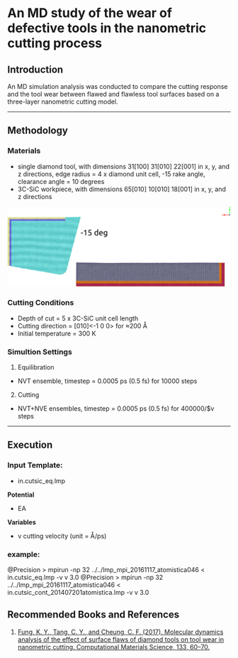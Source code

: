 An MD study of the wear of defective tools in the nanometric cutting process
================================================================================

## Introduction

An MD simulation analysis was conducted to compare the cutting response and the tool wear between flawed and flawless tool surfaces based on a three-layer nanometric cutting model.

---

## Methodology
 
### Materials
 - single diamond tool,	with dimensions 31[100] 31[010] 22[001] in x, y, and z directions, edge radius = 4 x diamond unit cell, -15 rake angle, clearance angle = 10 degrees
 - 3C-SiC workpiece,	with dimensions 65[010] 10[010] 18[001] in x, y, and z directions
 
 ![](front_view.png)
 
### Cutting Conditions
 - Depth of cut = 5 x 3C-SiC unit cell length
 - Cutting direction = [010]<-1 0 0> for ≈200 Å
 - Initial temperature = 300 K
 
### Simultion Settings
 1. Equilibration
 - NVT ensemble, timestep = 0.0005 ps 	(0.5 fs) for 10000 steps
 2. Cutting
 - NVT+NVE ensembles, timestep = 0.0005 ps (0.5 fs) for 400000/$v steps
 
---

## Execution

### Input Template:
 - in.cutsic_eq.lmp
 
 **Potential**
 - EA
 
 **Variables**
 - v		cutting velocity (unit = Å/ps)
 
 
### example:
  @Precision > mpirun -np 32 ../../lmp_mpi_20161117_atomistica046 < in.cutsic_eq.lmp -v v 3.0
  @Precision > mpirun -np 32 ../../lmp_mpi_20161117_atomistica046 < in.cutsic_cont_201407201atomistica.lmp  -v v 3.0
 
## Recommended Books and References
1. [Fung, K. Y., Tang, C. Y., and Cheung, C. F. (2017). Molecular dynamics analysis of the effect of surface flaws of diamond tools on tool wear in nanometric cutting. Computational Materials Science, 133, 60–70.](http://www.sciencedirect.com/science/article/pii/S0927025617301180)
